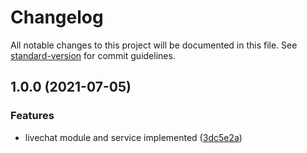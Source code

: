 # Changelog

All notable changes to this project will be documented in this file. See [standard-version](https://github.com/conventional-changelog/standard-version) for commit guidelines.

## 1.0.0 (2021-07-05)


### Features

* livechat module and service implemented ([3dc5e2a](https://github.com/alekremi/ngx-livechat/commit/3dc5e2a9bfc3afa598c9962da0ec8666dd3599b1))
